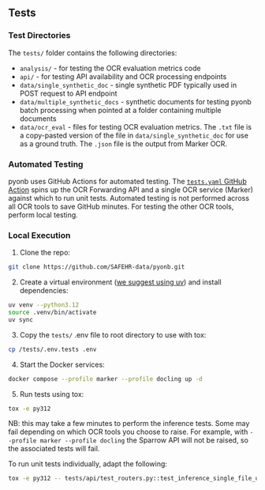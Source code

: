 ## Tests

### Test Directories

The `tests/` folder contains the following directories:
- `analysis/` - for testing the OCR evaluation metrics code
- `api/` - for testing API availability and OCR processing endpoints
- `data/single_synthetic_doc` - single synthetic PDF typically used in POST request to API endpoint
- `data/multiple_synthetic_docs` - synthetic documents for testing pyonb batch processing when pointed at a folder containing multiple documents
- `data/ocr_eval` - files for testing OCR evaluation metrics. The `.txt` file is a copy-pasted version of the file in `data/single_synthetic_doc` for use as a ground truth. The `.json` file is the output from Marker OCR.

### Automated Testing

pyonb uses GitHub Actions for automated testing. The [`tests.yaml` GitHub Action](../.github/workflows/tests.yml) spins up the OCR Forwarding API and a single OCR service (Marker) against which to run unit tests. Automated testing is not performed across all OCR tools to save GitHub minutes. For testing the other OCR tools, perform local testing.

### Local Execution

1. Clone the repo:

```sh
git clone https://github.com/SAFEHR-data/pyonb.git
```

2. Create a virtual environment ([we suggest using uv](https://docs.astral.sh/uv/pip/environments/)) and install dependencies:

```sh
uv venv --python3.12
source .venv/bin/activate
uv sync
```

3. Copy the `tests/` .env file to root directory to use with tox:

```sh
cp /tests/.env.tests .env
```

4. Start the Docker services:

```sh
docker compose --profile marker --profile docling up -d
```

5. Run tests using tox:

```sh
tox -e py312
```

NB: this may take a few minutes to perform the inference tests. Some may fail depending on which OCR tools you choose to raise. For example, with `--profile marker --profile docling` the Sparrow API will not be raised,
so the associated tests will fail.

To run unit tests individually, adapt the following:

```sh
tox -e py312 -- tests/api/test_routers.py::test_inference_single_file_upload_marker
```